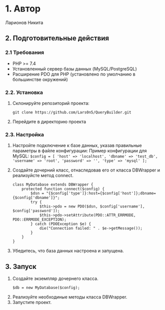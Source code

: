 # 1. Автор
Ларионов Никита

## 2. Подготовительные действия

### 2.1 Требования
- PHP >= 7.4
- Установленный сервер базы данных (MySQL/PostgreSQL)
- Расширение PDO для PHP (установлено по умолчанию в большинстве окружений)


### 2.2. Установка

1. Склонируйте репозиторий проекта:
   ```
   git clone https://github.com/Lars0n5/QueryBuilder.git
   ```
   
3. Перейдите в директорию проекта

### 2.3. Настройка

1. Настройте подключение к базе данных, указав правильные параметры в файле конфигурации:
	Пример конфигурации для MySQL:
		```
		$config = [
			'host' => 'localhost',
			'dbname' => 'test_db',
			'username' => 'root',
			'password' => '',
			'type' => 'mysql'
		];
		```
3. Создайте дочерний класс, отнаследовав его от класса DBWrapper и реализуйсте метод connect.
	
	```
 	class MyDatabase extends DBWrapper {
		protected function connect($config) {
			$dsn = "{$config['type']}:host={$config['host']};dbname={$config['dbname']}";
			try {
				$this->pdo = new PDO($dsn, $config['username'], $config['password']);
				$this->pdo->setAttribute(PDO::ATTR_ERRMODE, PDO::ERRMODE_EXCEPTION);
			} catch (PDOException $e) {
				die("Connection failed: " . $e->getMessage());
			}
		}
	}
 	```
	
4. Убедитесь, что база данных настроена и запущена.

## 3. Запуск

1. Создайте экземпляр дочернего класса.
	```
	$db = new MyDatabase($config);
 	```
2. Реализуйте необходиные методы класса DBWrapper.
3. Запустите проект.
		
		
	
	
